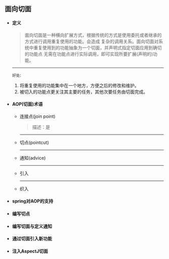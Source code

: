 ## 面向切面

- #### 定义
   > 面向切面是一种横向扩展方式，根据传统的方式是使用委托或者继承的方式进行调用重复使用的功能。会造成
     复杂的调用关系。面向切面对系统中重复使用到的功能抽象为一个切面，并声明式指定切面应用到确切的功能点
     无需在功能点进行实际调用，即可实现所要扩展(声明的)功能。
   ***   
  `好处`:
   1. 将重复使用的功能集中在一个地方，方便之后的修改和维护。
   2. 被切入的功能点更关注其主要的任务，其他次要任务由切面完成。

- #### AOP(切面)术语
  
  * 连接点(join point)
    > 描述：是
    ***
  * 切点(pointcut)
    >
    ***
  * 通知(advice)
    >
    ***
  * 引入
    >
    ***
  * 织入
    >   
- #### spring对AOP的支持

- #### 编写切点

- #### 编写切面与定义通知

- #### 通过切面引入新功能

- #### 注入AspectJ切面